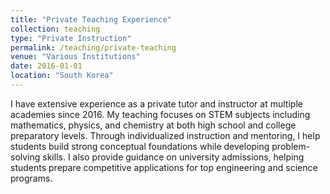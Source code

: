 ```yaml
---
title: "Private Teaching Experience"
collection: teaching
type: "Private Instruction"
permalink: /teaching/private-teaching
venue: "Various Institutions"
date: 2016-01-01
location: "South Korea"
---
```


I have extensive experience as a private tutor and instructor at multiple academies since 2016. My teaching focuses on STEM subjects including mathematics, physics, and chemistry at both high school and college preparatory levels. Through individualized instruction and mentoring, I help students build strong conceptual foundations while developing problem-solving skills. I also provide guidance on university admissions, helping students prepare competitive applications for top engineering and science programs.
